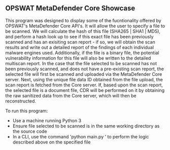 ## OPSWAT MetaDefender Core Showcase 

This program was designed to display some of the fucntionality offered by OPSWAT's MetaDefender Core API's. It will allow the user to specify a file to be scanned. We will calculate the hash of this file (SHA265 | SHA1 | MD5), and perform a hash look up to see if this exact file has been previously scanned and has an exisiting scan report - if so, we will obtain the scan results and write out a detailed report of the findings of each individual malware engines used. Additionally, if the file is a binary file, the potential vulnerability information for this file will also be written to the detailed multiscan report. In the case that the file selected to be scanned has not been previously scanned, and does not have a pre-existing scan report, the selected file will first be scanned and uploaded via the MetaDefender Core server. Next, using the unique file data ID obtained from the file upload, the scan report is fetched from the Core server. If, based upon the scan report, the selected file is a document file, CDR will be performed on it by obtaining the raw sanitized data from the Core server, which will then be reconstructed. 

To run this program:
* Use a machine running Python 3
* Ensure file selected to be scanned is in the same working directory as the source code
* In a CLI, use the command 'python main.py <file name>' to perform the logic described above on the specified file

